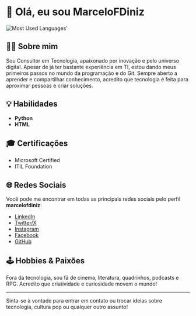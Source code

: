 # 👋 Olá, eu sou MarceloFDiniz

<picture>
  <source media="(prefers-color-scheme: dark)" srcset="https://github-used-languages.vercel.app/MarceloFDiniz?config=config.json?theme=dark">
  <img alt="Most Used Languages'" src="https://github-used-languages.vercel.app/MarceloFDiniz?config=config.json">
</picture>

## 🧑‍💻 Sobre mim

Sou Consultor em Tecnologia, apaixonado por inovação e pelo universo digital. Apesar de já ter bastante experiência em TI, estou dando meus primeiros passos no mundo da programação e do Git. Sempre aberto a aprender e compartilhar conhecimento, acredito que tecnologia é feita para aproximar pessoas e criar soluções.

## 💡 Habilidades

- **Python**
- **HTML**

## 🎓 Certificações

- Microsoft Certified
- ITIL Foundation

## 🌐 Redes Sociais

Você pode me encontrar em todas as principais redes sociais pelo perfil **marcelofdiniz**:

- [LinkedIn](https://www.linkedin.com/in/marcelofdiniz)
- [Twitter/X](https://twitter.com/marcelofdiniz)
- [Instagram](https://instagram.com/marcelofdiniz)
- [Facebook](https://facebook.com/marcelofdiniz)
- [GitHub](https://github.com/marcelofdiniz)

## 🕹️ Hobbies & Paixões

Fora da tecnologia, sou fã de cinema, literatura, quadrinhos, podcasts e RPG. Acredito que criatividade e curiosidade movem o mundo!

---

Sinta-se à vontade para entrar em contato ou trocar ideias sobre tecnologia, cultura pop ou qualquer outro assunto!
